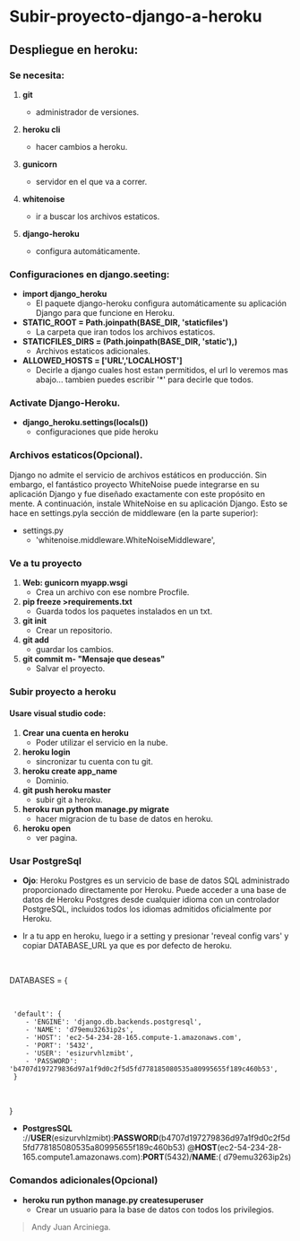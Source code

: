 # Subir-proyecto-django-a-heroku
## Despliegue en heroku:

### Se necesita:

1. __git__ 
    * administrador de versiones.
    
2. __heroku cli__
    * hacer cambios a heroku.
    
3. __gunicorn__ 
    * servidor en el que va a correr.
    
4. __whitenoise__
    * ir a buscar los archivos estaticos.
    
5. __django-heroku__
    * configura automáticamente.


### Configuraciones en django.seeting:
- __import django_heroku__
   * El paquete django-heroku configura automáticamente su aplicación Django para que funcione en Heroku.
- __STATIC_ROOT = Path.joinpath(BASE_DIR, 'staticfiles')__
   * La carpeta que iran todos los archivos estaticos.
- __STATICFILES_DIRS = (Path.joinpath(BASE_DIR, 'static'),)__
   * Archivos estaticos adicionales.
- __ALLOWED_HOSTS = ['URL','LOCALHOST']__
   * Decirle a django cuales host estan permitidos, el url lo veremos mas abajo... tambien puedes escribir '*' para decirle que todos.
   
### Activate Django-Heroku.
- __django_heroku.settings(locals())__
   * configuraciones que pide heroku

### Archivos estaticos(Opcional).
Django no admite el servicio de archivos estáticos en producción. Sin embargo, el fantástico proyecto WhiteNoise puede integrarse en su aplicación Django y fue diseñado exactamente con este propósito en mente. A continuación, instale WhiteNoise en su aplicación Django. Esto se hace en settings.pyla sección de middleware (en la parte superior):
* settings.py
    * 'whitenoise.middleware.WhiteNoiseMiddleware',

### Ve a tu proyecto
1. __Web: gunicorn myapp.wsgi__
    * Crea un archivo con ese nombre Procfile.
2. __pip freeze >requirements.txt__
    * Guarda todos los paquetes instalados en un txt.
3. __git init__
    * Crear un repositorio.
4. __git add__
    * guardar los cambios.
5. __git commit m- "Mensaje que deseas"__
    * Salvar el proyecto.

### Subir proyecto a heroku
#### Usare visual studio code:
1. __Crear una cuenta en heroku__
    * Poder utilizar el servicio en la nube.
2. __heroku login__
    * sincronizar tu cuenta con tu git.
3. __heroku create app_name__
    * Dominio.
4. __git push heroku master__ 
    * subir git a heroku.
5. __heroku run python manage.py migrate__
    * hacer migracion de tu base de datos en heroku.
6. __heroku open__
    * ver pagina.

### Usar PostgreSql
- __Ojo__: Heroku Postgres es un servicio de base de datos SQL administrado proporcionado directamente por Heroku. Puede acceder a una base de datos de Heroku Postgres desde cualquier idioma con un controlador PostgreSQL, incluidos todos los idiomas admitidos oficialmente por Heroku.

- Ir a tu app en heroku, luego ir a setting y presionar 'reveal config vars' y copiar DATABASE_URL ya que es por defecto de heroku.

</br>

DATABASES = {

</br>

     'default': {
        - 'ENGINE': 'django.db.backends.postgresql',
        - 'NAME': 'd79emu3263ip2s',
        - 'HOST': 'ec2-54-234-28-165.compute-1.amazonaws.com',
        - 'PORT': '5432',
        - 'USER': 'esizurvhlzmibt',
        - 'PASSWORD': 'b4707d197279836d97a1f9d0c2f5d5fd778185080535a80995655f189c460b53',
     }

</br>

 }
 
- __PostgresSQL__ ://__USER__(esizurvhlzmibt):__PASSWORD__(b4707d197279836d97a1f9d0c2f5d5fd778185080535a80995655f189c460b53)
@__HOST__(ec2-54-234-28-165.compute1.amazonaws.com):__PORT__(5432)/__NAME__:( d79emu3263ip2s)


### Comandos adicionales(Opcional)
- __heroku run python manage.py createsuperuser__
   * Crear un usuario para la base de datos con todos los privilegios.

> Andy Juan Arciniega.
